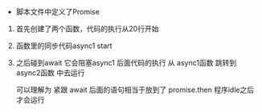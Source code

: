 - 脚本文件中定义了Promise

1. 首先创建了两个函数，代码的执行从20行开始
2. 函数里的同步代码async1 start
3. 之后碰到await  它会阻塞async1 后面代码的执行
    从 async1函数 跳转到 async2函数 中去运行

    可以理解为 紧跟 await 后面的语句相当于放到了 promise.then
    程序idle之后才会运行